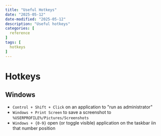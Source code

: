 ```yaml
---
title: "Useful Hotkeys"
date: "2025-05-12"
date-modified: "2025-05-12"
description: "Useful hotkeys"
categories: [
  reference
]
tags: [
  hotkeys
]
---
```


# Hotkeys

## Windows
- `Control + Shift + Click` on an application to "run as administrator"
- `Windows + Print Screen` to save a screenshot to `%USERPROFILE%/Pictures/Screenshots`
- `Windows + {0-9}` open (or toggle visible) application on the taskbar iin that number position